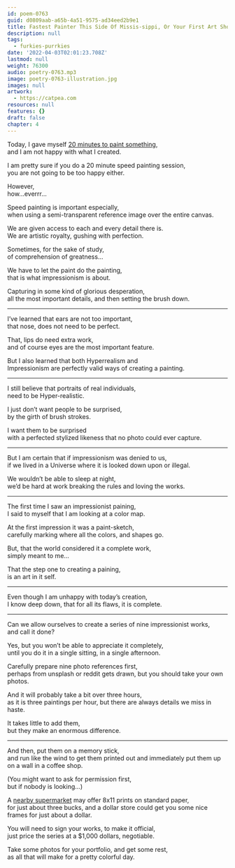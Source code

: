 ```yaml
---
id: poem-0763
guid: d0809aab-a65b-4a51-9575-ad34eed2b9e1
title: Fastest Painter This Side Of Missis-sippi, Or Your First Art Show Today
description: null
tags:
  - furkies-purrkies
date: '2022-04-03T02:01:23.708Z'
lastmod: null
weight: 76300
audio: poetry-0763.mp3
image: poetry-0763-illustration.jpg
images: null
artwork:
  - https://catpea.com
resources: null
features: {}
draft: false
chapter: 4
---
```


Today, I gave myself [20 minutes to paint something](https://youtu.be/uViGnooaf8w),\
and I am not happy with what I created.

I am pretty sure if you do a 20 minute speed painting session,\
you are not going to be too happy either.

However,\
how...everrr...

Speed painting is important especially,\
when using a semi-transparent reference image over the entire canvas.

We are given access to each and every detail there is.\
We are artistic royalty, gushing with perfection.

Sometimes, for the sake of study,\
of comprehension of greatness...

We have to let the paint do the painting,\
that is what impressionism is about.

Capturing in some kind of glorious desperation,\
all the most important details, and then setting the brush down.

---

I’ve learned that ears are not too important,\
that nose, does not need to be perfect.

That, lips do need extra work,\
and of course eyes are the most important feature.

But I also learned that both Hyperrealism and\
Impressionism are perfectly valid ways of creating a painting.

---

I still believe that portraits of real individuals,\
need to be Hyper-realistic.

I just don’t want people to be surprised,\
by the girth of brush strokes.

I want them to be surprised\
with a perfected stylized likeness that no photo could ever capture.

---

But I am certain that if impressionism was denied to us,\
if we lived in a Universe where it is looked down upon or illegal.

We wouldn’t be able to sleep at night,\
we’d be hard at work breaking the rules and loving the works.

---

The first time I saw an impressionist paining,\
I said to myself that I am looking at a color map.

At the first impression it was a paint-sketch,\
carefully marking where all the colors, and shapes go.

But, that the world considered it a complete work,\
simply meant to me...

That the step one to creating a paining,\
is an art in it self.

---

Even though I am unhappy with today’s creation,\
I know deep down, that for all its flaws, it is complete.

---

Can we allow ourselves to create a series of nine impressionist works,\
and call it done?

Yes, but you won’t be able to appreciate it completely,\
until you do it in a single sitting, in a single afternoon.

Carefully prepare nine photo references first,\
perhaps from unsplash or reddit gets drawn, but you should take your own photos.

And it will probably take a bit over three hours,\
as it is three paintings per hour, but there are always details we miss in haste.

It takes little to add them,\
but they make an enormous difference.

---

And then, put them on a memory stick,\
and run like the wind to get them printed out and immediately put them up on a wall in a coffee shop.

(You might want to ask for permission first,\
but if nobody is looking...)

A [nearby supermarket](https://www.meijerphoto.com/Pricing) may offer 8x11 prints on standard paper,\
for just about three bucks, and a dollar store could get you some nice frames for just about a dollar.

You will need to sign your works, to make it official,\
just price the series at a $1,000 dollars, negotiable.

Take some photos for your portfolio, and get some rest,\
as all that will make for a pretty colorful day.
